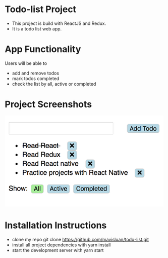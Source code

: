 # Todo-list Project

- This project is build with ReactJS and Redux.
- It is a todo list web app.


# App Functionality

Users will be able to 
- add and remove todos
- mark todos completed 
- check the list by all, active or completed


# Project Screenshots

![](src/icons/1.png )


# Installation Instructions
- clone my repo git clone https://github.com/mavisluan/todo-list.git
- install all project dependencies with yarn install
- start the development server with yarn start